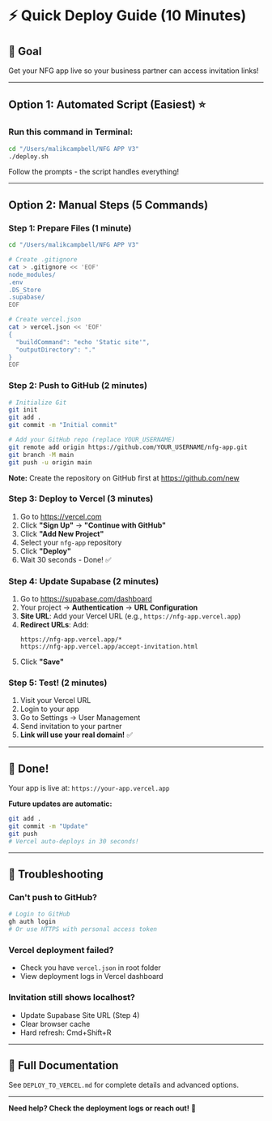 # ⚡ Quick Deploy Guide (10 Minutes)

## 🎯 Goal
Get your NFG app live so your business partner can access invitation links!

---

## Option 1: Automated Script (Easiest) ⭐

### Run this command in Terminal:

```bash
cd "/Users/malikcampbell/NFG APP V3"
./deploy.sh
```

Follow the prompts - the script handles everything!

---

## Option 2: Manual Steps (5 Commands)

### Step 1: Prepare Files (1 minute)

```bash
cd "/Users/malikcampbell/NFG APP V3"

# Create .gitignore
cat > .gitignore << 'EOF'
node_modules/
.env
.DS_Store
.supabase/
EOF

# Create vercel.json
cat > vercel.json << 'EOF'
{
  "buildCommand": "echo 'Static site'",
  "outputDirectory": "."
}
EOF
```

### Step 2: Push to GitHub (2 minutes)

```bash
# Initialize Git
git init
git add .
git commit -m "Initial commit"

# Add your GitHub repo (replace YOUR_USERNAME)
git remote add origin https://github.com/YOUR_USERNAME/nfg-app.git
git branch -M main
git push -u origin main
```

**Note:** Create the repository on GitHub first at https://github.com/new

### Step 3: Deploy to Vercel (3 minutes)

1. Go to https://vercel.com
2. Click **"Sign Up"** → **"Continue with GitHub"**
3. Click **"Add New Project"**
4. Select your `nfg-app` repository
5. Click **"Deploy"**
6. Wait 30 seconds - Done! ✅

### Step 4: Update Supabase (2 minutes)

1. Go to https://supabase.com/dashboard
2. Your project → **Authentication** → **URL Configuration**
3. **Site URL**: Add your Vercel URL (e.g., `https://nfg-app.vercel.app`)
4. **Redirect URLs**: Add:
   ```
   https://nfg-app.vercel.app/*
   https://nfg-app.vercel.app/accept-invitation.html
   ```
5. Click **"Save"**

### Step 5: Test! (2 minutes)

1. Visit your Vercel URL
2. Login to your app
3. Go to Settings → User Management
4. Send invitation to your partner
5. **Link will use your real domain!** ✅

---

## 🎉 Done!

Your app is live at: `https://your-app.vercel.app`

**Future updates are automatic:**
```bash
git add .
git commit -m "Update"
git push
# Vercel auto-deploys in 30 seconds!
```

---

## 🐛 Troubleshooting

### Can't push to GitHub?
```bash
# Login to GitHub
gh auth login
# Or use HTTPS with personal access token
```

### Vercel deployment failed?
- Check you have `vercel.json` in root folder
- View deployment logs in Vercel dashboard

### Invitation still shows localhost?
- Update Supabase Site URL (Step 4)
- Clear browser cache
- Hard refresh: Cmd+Shift+R

---

## 📖 Full Documentation

See `DEPLOY_TO_VERCEL.md` for complete details and advanced options.

---

**Need help? Check the deployment logs or reach out!** 🚀


